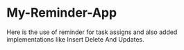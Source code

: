 # My-Reminder-App
Here is the use of reminder for task assigns and also added implementations like Insert Delete And Updates.
